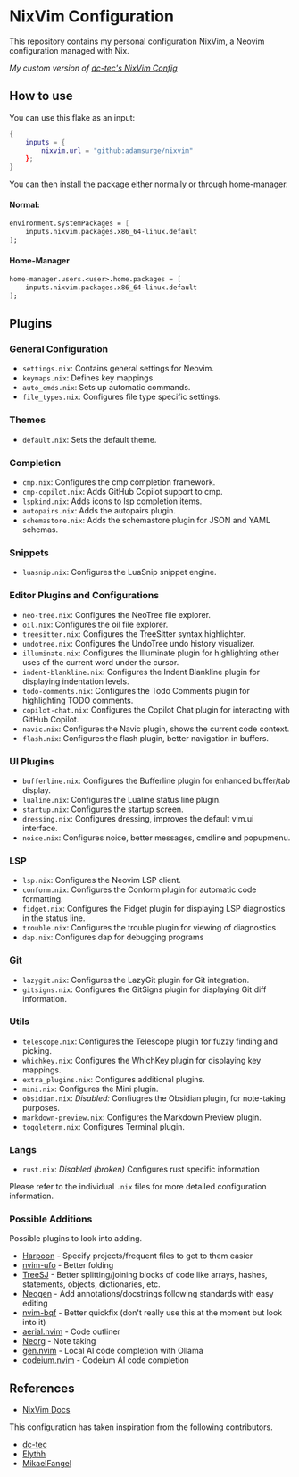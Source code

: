 # NixVim Configuration

This repository contains my personal configuration NixVim, a Neovim configuration managed with Nix.

_My custom version of [dc-tec's NixVim Config](https://github.com/dc-tec/nixvim)_

## How to use

You can use this flake as an input:

```nix
{
    inputs = {
        nixvim.url = "github:adamsurge/nixvim"
    };
}
```

You can then install the package either normally or through home-manager.

#### Normal:

```nix
environment.systemPackages = [
    inputs.nixvim.packages.x86_64-linux.default
];
```

#### Home-Manager

```nix
home-manager.users.<user>.home.packages = [
    inputs.nixvim.packages.x86_64-linux.default
];
```

## Plugins

### General Configuration

- `settings.nix`: Contains general settings for Neovim.
- `keymaps.nix`: Defines key mappings.
- `auto_cmds.nix`: Sets up automatic commands.
- `file_types.nix`: Configures file type specific settings.

### Themes

- `default.nix`: Sets the default theme.

### Completion

- `cmp.nix`: Configures the cmp completion framework.
- `cmp-copilot.nix`: Adds GitHub Copilot support to cmp.
- `lspkind.nix`: Adds icons to lsp completion items.
- `autopairs.nix`: Adds the autopairs plugin.
- `schemastore.nix`: Adds the schemastore plugin for JSON and YAML schemas.

### Snippets

- `luasnip.nix`: Configures the LuaSnip snippet engine.

### Editor Plugins and Configurations

- `neo-tree.nix`: Configures the NeoTree file explorer.
- `oil.nix`: Configures the oil file explorer.
- `treesitter.nix`: Configures the TreeSitter syntax highlighter.
- `undotree.nix`: Configures the UndoTree undo history visualizer.
- `illuminate.nix`: Configures the Illuminate plugin for highlighting other uses of the current word under the cursor.
- `indent-blankline.nix`: Configures the Indent Blankline plugin for displaying indentation levels.
- `todo-comments.nix`: Configures the Todo Comments plugin for highlighting TODO comments.
- `copilot-chat.nix`: Configures the Copilot Chat plugin for interacting with GitHub Copilot.
- `navic.nix`: Configures the Navic plugin, shows the current code context.
- `flash.nix`: Configures the flash plugin, better navigation in buffers.

### UI Plugins

- `bufferline.nix`: Configures the Bufferline plugin for enhanced buffer/tab display.
- `lualine.nix`: Configures the Lualine status line plugin.
- `startup.nix`: Configures the startup screen.
- `dressing.nix`: Configures dressing, improves the default vim.ui interface.
- `noice.nix`: Configures noice, better messages, cmdline and popupmenu.

### LSP

- `lsp.nix`: Configures the Neovim LSP client.
- `conform.nix`: Configures the Conform plugin for automatic code formatting.
- `fidget.nix`: Configures the Fidget plugin for displaying LSP diagnostics in the status line.
- `trouble.nix`: Configures the trouble plugin for viewing of diagnostics
- `dap.nix`: Configures dap for debugging programs

### Git

- `lazygit.nix`: Configures the LazyGit plugin for Git integration.
- `gitsigns.nix`: Configures the GitSigns plugin for displaying Git diff information.

### Utils

- `telescope.nix`: Configures the Telescope plugin for fuzzy finding and picking.
- `whichkey.nix`: Configures the WhichKey plugin for displaying key mappings.
- `extra_plugins.nix`: Configures additional plugins.
- `mini.nix`: Configures the Mini plugin.
- `obsidian.nix`: _Disabled:_ Confiugres the Obsidian plugin, for note-taking purposes.
- `markdown-preview.nix`: Configures the Markdown Preview plugin.
- `toggleterm.nix`: Configures Terminal plugin.

### Langs

- `rust.nix`: _Disabled (broken)_ Configures rust specific information

Please refer to the individual `.nix` files for more detailed configuration information.

### Possible Additions

Possible plugins to look into adding.

- [Harpoon](https://github.com/ThePrimeagen/harpoon/tree/harpoon2) - Specify projects/frequent files to get to them easier
- [nvim-ufo](https://github.com/kevinhwang91/nvim-ufo) - Better folding
- [TreeSJ](https://github.com/Wansmer/treesj) - Better splitting/joining blocks of code like arrays, hashes, statements, objects, dictionaries, etc.
- [Neogen](https://github.com/danymat/neogen?tab=readme-ov-file#supported-languages) - Add annotations/docstrings following standards with easy editing
- [nvim-bqf](https://github.com/kevinhwang91/nvim-bqf) - Better quickfix (don't really use this at the moment but look into it)
- [aerial.nvim](https://github.com/stevearc/aerial.nvim?tab=readme-ov-file#api) - Code outliner
- [Neorg](https://github.com/nvim-neorg/neorg?tab=readme-ov-file) - Note taking
- [gen.nvim](https://github.com/David-Kunz/gen.nvim?tab=readme-ov-file) - Local AI code completion with Ollama
- [codeium.nvim](https://github.com/Exafunction/codeium.nvim) - Codeium AI code completion

## References

- [NixVim Docs](https://nix-community.github.io/nixvim/NeovimOptions/index.html)

This configuration has taken inspiration from the following contributors.

- [dc-tec](https://github.com/dc-tec/nixvim)
- [Elythh](https://github.com/elythh/nixvim)
- [MikaelFangel](https://github.com/MikaelFangel/nixvim-config)
